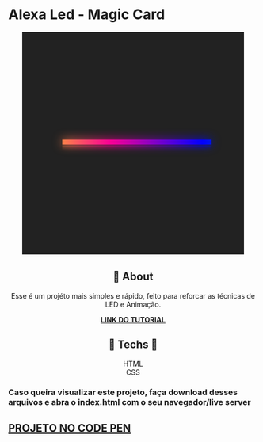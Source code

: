 #  **Alexa Led - Magic Card**

<div align="center">

![print do projeto](print.png)

</div>

<div align="center">

## 	&#127919; **About**
Esse é um projéto mais simples e rápido, feito para reforcar as técnicas de LED e Animação.


</div>

<div align="center"><a href="https://www.youtube.com/watch?v=rdtTCVzTwSQ"> 

**LINK DO TUTORIAL** 

</a></div>

<div align="center">

</div>
<div align="center">

## 🔧 **Techs** 🔧

HTML<br/>
CSS<br/>

</div>

### Caso queira visualizar este projeto, faça download desses arquivos e abra o index.html com o seu navegador/live server

## <a href="https://codepen.io/thiagofang/pen/JjLMBzX">PROJETO NO CODE PEN</a>